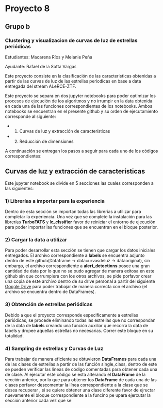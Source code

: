 # Proyecto 8

## Grupo b 

### Clustering y visualizacion de curvas de luz de estrellas periódicas

Estudiantes: Macarena Ríos y Melanie Peña

Ayudante: Rafael de la Sotta Vargas

Este proyecto consiste en la clasificación de las caracteristicas obtenidas a partir de las curvas de luz de las estrellas periodicas en base a data entregada del stream ALeRCE-ZTF. 

Este proyecto se separa en dos jupyter notebooks para poder optimizar los procesos de ejecución de los algoritmos y no irrumpir en la data obtenida en cada una de las funciones correspondientes de los notebooks. Ambos notebooks se encuentran en el presente github y su orden de ejecutamiento corresponde al siguiente:

* 1) Curvas de luz y extracción de características
* 2) Reducción de dimensiones

A continuación se entregan los pasos a seguir para cada uno de los códigos correspondientes:

## Curvas de luz y extracción de características

Este jupyter notebook se divide en 5 secciones las cuales corresponden a las siguientes:

### 1) Librerías a importar para la experiencia

Dentro de esta sección se importan todas las librerias a utilizar para completar la experiencia. Una vez que se complete la instalación para las librerías **TurboFATS** y **lc_clssifier** favor de reiniciar el entorno de ejecución para poder importar las funciones que se encuentran en el bloque posterior.

### 2) Cargar la data a utilizar

Para poder desarrollar esta sección se tienen que cargar los datos iniciales entregados. El archivo correspondiente a **labels** se encuentra adjunto dentro de este github(Dataframe -> datacurvasdeluz -> dataoriginal), sin embargo, el archivo correspondiente a **alert_detections** posee una gran cantidad de data por lo que no se pudo agregar de manera exitosa en este github sin que corrumpiera con los otros archivos, se pide porfavor crear una copia de este archivo dentro de su drive personal a partir del siguiente [Google Drive](https://drive.google.com/drive/folders/1EX7qSca6i-R8HOZMSushjxiW3YoPQ9Nw?usp=sharing) para poder trabajar de manera correcta con el archivo (el archivo se encuentra dentro de DataFrames).

### 3) Obtención de estrellas periódicas

Debido a que el proyecto corresponde especificamente a estrellas periódicas, se procede eliminando todas las estrellas que no correspondan de la data de **labels** creando una función auxiliar que recorra la data de labels y dropee aquellas estrellas no necesarias. Correr este bloque en su totalidad.

### 4) Sampling de estrellas y Curvas de Luz
Para trabajar de manera eficiente se obtuvieron **DataFrames** para cada una de las clases de estrellas a partir de las función single_class, dentro de este se pueden verificar las líneas de código comentadas para obtener cada una de clase. Al ejecutar este código se esta alterando el **DataFrame** de la sección anterior, por lo que para obtener los **DataFrame** de cada una de las clases porfavor descomentar la línea correspondiente a la clase que se desea recuperar , si se quiere obtener una clase diferente favor de ejructar nuevamente el bloque correspondiente a la funcino pe upara ejercutar la sección anterior cada vez que se 
